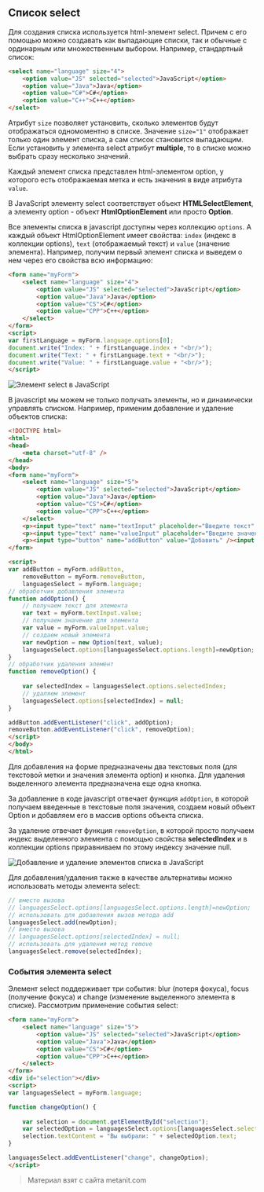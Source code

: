 ## Список select

Для создания списка используется html-элемент select. Причем с его помощью можно создавать как выпадающие списки, так и обычные с ординарным или множественным выбором. Например, стандартный список:

```html
<select name="language" size="4">
    <option value="JS" selected="selected">JavaScript</option>
    <option value="Java">Java</option>
    <option value="C#">C#</option>
    <option value="C++">C++</option>
</select>
```

Атрибут `size` позволяет установить, сколько элементов будут отображаться одномоментно в списке. Значение `size="1"` отображает только один элемент списка, а сам список становится выпадающим. Если установить у элемента select атрибут **multiple**, то в списке можно выбрать сразу несколько значений.

Каждый элемент списка представлен html-элементом option, у которого есть отображаемая метка и есть значения в виде атрибута `value`.

В JavaScript элементу select соответствует объект **HTMLSelectElement**, а элементу option - объект **HtmlOptionElement** или просто **Option**.

Все элементы списка в javascript доступны через коллекцию `options`. А каждый объект HtmlOptionElement имеет свойства: `index` (индекс в коллекции options), `text` (отображаемый текст) и `value` (значение элемента). Например, получим первый элемент списка и выведем о нем через его свойства всю информацию:

```html
<form name="myForm">
    <select name="language" size="4">
        <option value="JS" selected="selected">JavaScript</option>
        <option value="Java">Java</option>
        <option value="CS">C#</option>
        <option value="CPP">C++</option>
    </select>
</form>
<script>
var firstLanguage = myForm.language.options[0];
document.write("Index: " + firstLanguage.index + "<br/>");
document.write("Text: " + firstLanguage.text + "<br/>");
document.write("Value: " + firstLanguage.value + "<br/>");
</script>
```

![Элемент select в JavaScript](https://metanit.com/web/javascript/pics/selectoptions.png)

В javascript мы можем не только получать элементы, но и динамически управлять списком. Например, применим добавление и удаление объектов списка:

```html
<!DOCTYPE html>
<html>
<head>
    <meta charset="utf-8" />
</head>
<body>
<form name="myForm">
    <select name="language" size="5">
        <option value="JS" selected="selected">JavaScript</option>
        <option value="Java">Java</option>
        <option value="CS">C#</option>
        <option value="CPP">C++</option>
    </select>
    <p><input type="text" name="textInput" placeholder="Введите текст" /></p>
    <p><input type="text" name="valueInput" placeholder="Введите значение" /></p>
    <p><input type="button" name="addButton" value="Добавить" /><input type="button" name="removeButton" value="Удалить" /></p>
</form>

<script>
var addButton = myForm.addButton, 
    removeButton = myForm.removeButton, 
    languagesSelect = myForm.language;
// обработчик добавления элемента
function addOption() {
    // получаем текст для элемента
    var text = myForm.textInput.value;
    // получаем значение для элемента
    var value = myForm.valueInput.value;
    // создаем новый элемента
    var newOption = new Option(text, value);
    languagesSelect.options[languagesSelect.options.length]=newOption;
}
// обработчик удаления элемент
function removeOption() {
    
    var selectedIndex = languagesSelect.options.selectedIndex;
    // удаляем элемент 
    languagesSelect.options[selectedIndex] = null;
}

addButton.addEventListener("click", addOption);
removeButton.addEventListener("click", removeOption);
</script>
</body>
</html>
```

Для добавления на форме предназначены два текстовых поля (для текстовой метки и значения элемента option) и кнопка. Для удаления выделенного элемента предназначена еще одна кнопка.

За добавление в коде javascript отвечает функция `addOption`, в которой получаем введенные в текстовые поля значения, создаем новый объект Option и добавляем его в массив options объекта списка.

За удаление отвечает функция `removeOption`, в которой просто получаем индекс выделенного элемента с помощью свойства **selectedIndex** и в коллекции options приравниваем по этому индексу значение null.

![Добавление и удаление элементов списка в JavaScript](https://metanit.com/web/javascript/pics/addoption.png)

Для добавления/удаления также в качестве альтернативы можно использовать методы элемента select:

```js
// вместо вызова
// languagesSelect.options[languagesSelect.options.length]=newOption;
// использовать для добавления вызов метода add
languagesSelect.add(newOption);
// вместо вызова
// languagesSelect.options[selectedIndex] = null;
// использовать для удаления метод remove
languagesSelect.remove(selectedIndex);
```

### События элемента select

Элемент select поддерживает три события: blur (потеря фокуса), focus (получение фокуса) и change (изменение выделенного элемента в списке). Рассмотрим применение события select:

```html
<form name="myForm">
    <select name="language" size="5">
        <option value="JS" selected="selected">JavaScript</option>
        <option value="Java">Java</option>
        <option value="CS">C#</option>
        <option value="CPP">C++</option>
    </select>
</form>
<div id="selection"></div>
<script>
var languagesSelect = myForm.language;

function changeOption() {
    
    var selection = document.getElementById("selection");
    var selectedOption = languagesSelect.options[languagesSelect.selectedIndex];
    selection.textContent = "Вы выбрали: " + selectedOption.text;
}

languagesSelect.addEventListener("change", changeOption);
</script>
```


> Материал взят с сайта metanit.com